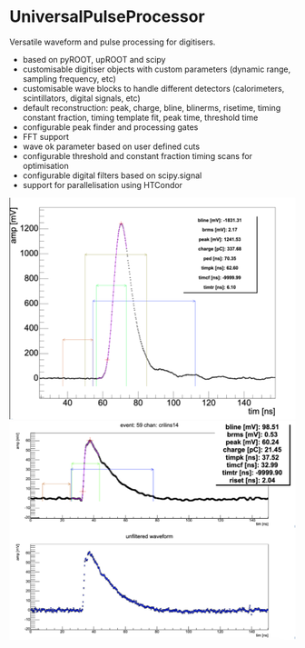 # UniversalPulseProcessor
 


Versatile waveform and pulse processing for digitisers.

- based on pyROOT, upROOT and scipy
- customisable digitiser objects with custom parameters (dynamic range, sampling frequency, etc)
- customisable wave blocks to handle different detectors (calorimeters, scintillators, digital signals, etc)
- default reconstruction: peak, charge, bline, blinerms, risetime, timing constant fraction, timing template fit, peak time, threshold time
- configurable peak finder and processing gates
- FFT support
- wave ok parameter based on user defined cuts
- configurable threshold and constant fraction timing scans for optimisation
- configurable digital filters based on scipy.signal
- support for parallelisation using HTCondor


![Alt text](Varie/spec.png)
![Alt text](Varie/spec1.png)